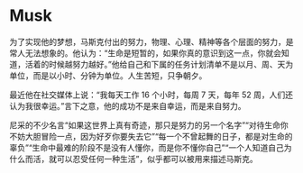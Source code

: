 # Musk


为了实现他的梦想，马斯克付出的努力，物理、心理、精神等各个层面的努力，是常人无法想象的。他认为：“生命是短暂的，如果你真的意识到这一点，你就会知道，活着的时候越努力越好。”他给自己和下属的任务计划清单不是以月、周、天为单位，而是以小时、分钟为单位。人生苦短，只争朝夕。

最近他在社交媒体上说：“我每天工作 16 个小时，每周 7 天，每年 52 周，人们还认为我很幸运。”言下之意，他的成功不是来自幸运，而是来自努力。

尼采的不少名言“如果这世界上真有奇迹，那只是努力的另一个名字”“对待生命你不妨大胆冒险一点，因为好歹你要失去它”“每一个不曾起舞的日子，都是对生命的辜负”“生命中最难的阶段不是没有人懂你，而是你不懂你自己”“一个人知道自己为什么而活，就可以忍受任何一种生活”，似乎都可以被用来描述马斯克。

